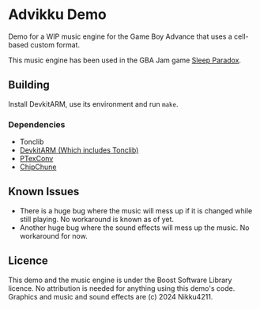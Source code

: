 # Advikku Demo
Demo for a WIP music engine for the Game Boy Advance that uses a cell-based custom format.

This music engine has been used in the GBA Jam game [Sleep Paradox](https://github.com/chrislewisdev/sleep-paradox).

## Building

Install DevkitARM, use its environment and run `make`.

### Dependencies
- Tonclib
- [DevkitARM (Which includes Tonclib)](https://devkitpro.org/wiki/Getting_Started)
- [PTexConv](https://github.com/Garhoogin/ptexconv)
- [ChipChune](https://github.com/ZoomTen/chipchune)

## Known Issues
- There is a huge bug where the music will mess up if it is changed while still playing. No workaround is known as of yet.
- Another huge bug where the sound effects will mess up the music. No workaround for now.

## Licence
This demo and the music engine is under the Boost Software Library licence. No attribution is needed for anything using this demo's code.
Graphics and music and sound effects are (c) 2024 Nikku4211.

